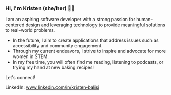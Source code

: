 ### Hi, I'm Kristen (she/her) 👋🏼

<!--
**KristenBalisi/KristenBalisi** is a ✨ _special_ ✨ repository because its `README.md` (this file) appears on your GitHub profile. 
-->

I am an aspiring software developer with a strong passion for human-centered design and leveraging technology to provide meaningful solutions to real-world problems. 

- In the future, I aim to create applications that address issues such as accessibility and community engagement. 
- Through my current endeavors, I strive to inspire and advocate for more women in STEM. 
- In my free time, you will often find me reading, listening to podcasts, or trying my hand at new baking recipes! 

Let's connect! 

LinkedIn: www.linkedin.com/in/kristen-balisi
